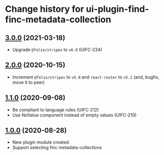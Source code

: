 # Change history for ui-plugin-find-finc-metadata-collection

## [3.0.0](https://github.com/folio-org/ui-plugin-find-finc-metadata-collection/tree/v3.0.0) (2021-03-18)
* Upgrade `@folio/stripes` to `v6.0` (UIFC-234)

## [2.0.0](https://github.com/folio-org/ui-plugin-find-finc-metadata-collection/tree/v2.0.0) (2020-10-15)
* Increment `@folio/stripes` to `v5.0` and `react-router` to `v5.2` (and, bugfix, move it to peer)

## [1.1.0](https://github.com/folio-org/ui-plugin-find-finc-metadata-collection/tree/v1.1.0) (2020-09-08)
* Be compliant to language rules (UIFC-212)
* Use NoValue component instead of empty values (UIFC-210)

## [1.0.0](https://github.com/folio-org/ui-plugin-find-finc-metadata-collection/tree/v1.0.0) (2020-08-28)
* New plugin module created.
* Support selecting finc metadata-collections